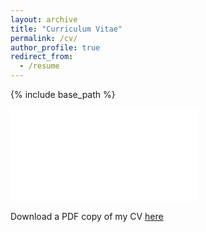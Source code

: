 ```yaml
---
layout: archive
title: "Curriculum Vitae"
permalink: /cv/
author_profile: true
redirect_from:
  - /resume
---
```


{% include base_path %}

<embed src="/files/cv_210708.pdf" type="application/pdf" />

Download a PDF copy of my CV [here](/files/cv_210930.pdf)

